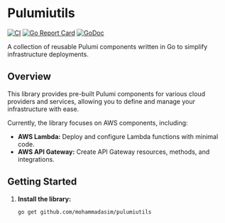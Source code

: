 # Pulumiutils
[![CI](https://github.com/mohammadasim/pulumiutils/actions/workflows/build.yml/badge.svg)](https://github.com/mohammadasim/pulumiutils/actions/workflows/build.yml)
[![Go Report Card](https://goreportcard.com/badge/github.com/mohammadasim/pulumiutils)](https://goreportcard.com/report/github.com/mohammadasim/pulumiutils)
[![GoDoc](https://godoc.org/github.com/mohammadasim/pulumiutils?status.svg)](https://godoc.org/github.com/mohammadasim/pulumiutils)

A collection of reusable Pulumi components written in Go to simplify infrastructure deployments.

## Overview

This library provides pre-built Pulumi components for various cloud providers and services, allowing you to define and manage your infrastructure with ease.

Currently, the library focuses on AWS components, including:

* **AWS Lambda:** Deploy and configure Lambda functions with minimal code.
* **AWS API Gateway:** Create API Gateway resources, methods, and integrations.

## Getting Started

1. **Install the library:**

   ```bash
   go get github.com/mohammadasim/pulumiutils
   ```
